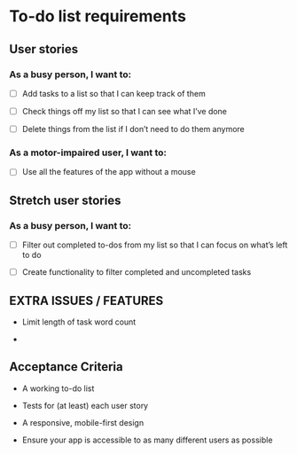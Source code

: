 # To-do list requirements

## User stories

### As a busy person, I want to:

- [ ] Add tasks to a list so that I can keep track of them

- [ ] Check things off my list so that I can see what I’ve done

- [ ] Delete things from the list if I don’t need to do them anymore

### As a motor-impaired user, I want to:

- [ ] Use all the features of the app without a mouse


## Stretch user stories

### As a busy person, I want to:

- [ ] Filter out completed to-dos from my list so that I can focus on what’s left to do

- [ ] Create functionality to filter completed and uncompleted tasks


## EXTRA ISSUES / FEATURES

* Limit length of task word count

* 

## Acceptance Criteria

* A working to-do list
  
* Tests for (at least) each user story

* A responsive, mobile-first design

* Ensure your app is accessible to as many different users as possible